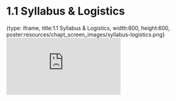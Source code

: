 # 1.1 Syllabus & Logistics
 
{type: iframe, title:1.1 Syllabus & Logistics, width:800, height:600, poster:resources/chapt_screen_images/syllabus-logistics.png}
![](https://mccoy-lab.github.io/hgv_modules/no_toc/syllabus-logistics.html)
 

 
